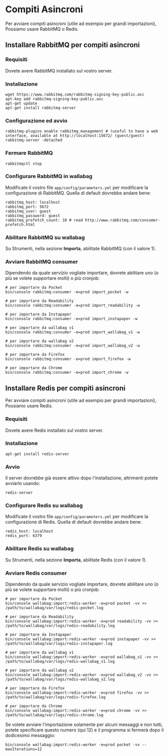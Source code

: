 Compiti Asincroni
=================

Per avviare compiti asincroni (utile ad esempio per grandi
importazioni), Possiamo usare RabbitMQ o Redis.

Installare RabbitMQ per compiti asincroni
-----------------------------------------

### Requisiti

Dovete avere RabbitMQ installato sul vostro server.

### Installazione

``` {.sourceCode .bash}
wget https://www.rabbitmq.com/rabbitmq-signing-key-public.asc
apt-key add rabbitmq-signing-key-public.asc
apt-get update
apt-get install rabbitmq-server
```

### Configurazione ed avvio

``` {.sourceCode .bash}
rabbitmq-plugins enable rabbitmq_management # (useful to have a web interface, available at http://localhost:15672/ (guest/guest)
rabbitmq-server -detached
```

### Fermare RabbitMQ

``` {.sourceCode .bash}
rabbitmqctl stop
```

### Configurare RabbitMQ in wallabag

Modificate il vostro file `app/config/parameters.yml` per modificare la
configurazione di RabbitMQ. Quella di default dovrebbe andare bene:

``` {.sourceCode .yaml}
rabbitmq_host: localhost
rabbitmq_port: 5672
rabbitmq_user: guest
rabbitmq_password: guest
rabbitmq_prefetch_count: 10 # read http://www.rabbitmq.com/consumer-prefetch.html
```

### Abilitare RabbitMQ su wallabag

Su Strumenti, nella sezione **Importa**, abilitate RabbitMQ (con il
valore 1).

### Avviare RabbitMQ consumer

Dipendendo da quale servizio vogliate importare, dovrete abilitare uno
(o più se volete supportare molti) o più cronjob:

``` {.sourceCode .bash}
# per importare da Pocket
bin/console rabbitmq:consumer -e=prod import_pocket -w

# per importare da Readability
bin/console rabbitmq:consumer -e=prod import_readability -w

# per importare da Instapaper
bin/console rabbitmq:consumer -e=prod import_instapaper -w

# per importare da wallabag v1
bin/console rabbitmq:consumer -e=prod import_wallabag_v1 -w

# per importare da wallabag v2
bin/console rabbitmq:consumer -e=prod import_wallabag_v2 -w

# per importare da Firefox
bin/console rabbitmq:consumer -e=prod import_firefox -w

# per importare da Chrome
bin/console rabbitmq:consumer -e=prod import_chrome -w
```

Installare Redis per compiti asincroni
--------------------------------------

Per avviare compiti asincroni (utile ad esempio per grandi
importazioni), Possiamo usare Redis.

### Requisiti

Dovete avere Redis installato sul vostro server.

### Installazione

``` {.sourceCode .bash}
apt-get install redis-server
```

### Avvio

Il server dovrebbe già essere attivo dopo l'installazione, altrimenti
potete avviarlo usando:

``` {.sourceCode .bash}
redis-server
```

### Configurare Redis su wallabag

Modificate il vostro file `app/config/parameters.yml` per modificare la
configurazione di Redis. Quella di default dovrebbe andare bene:

``` {.sourceCode .yaml}
redis_host: localhost
redis_port: 6379
```

### Abilitare Redis su wallabag

Su Strumenti, nella sezione **Importa**, abilitate Redis (con il valore
1).

### Avviare Redis consumer

Dipendendo da quale servizio vogliate importare, dovrete abilitare uno
(o più se volete supportare molti) o più cronjob:

``` {.sourceCode .bash}
# per importare da Pocket
bin/console wallabag:import:redis-worker -e=prod pocket -vv >> /path/to/wallabag/var/logs/redis-pocket.log

# per importare da Readability
bin/console wallabag:import:redis-worker -e=prod readability -vv >> /path/to/wallabag/var/logs/redis-readability.log

# per importare da Instapaper
bin/console wallabag:import:redis-worker -e=prod instapaper -vv >> /path/to/wallabag/var/logs/redis-instapaper.log

# per importare da wallabag v1
bin/console wallabag:import:redis-worker -e=prod wallabag_v1 -vv >> /path/to/wallabag/var/logs/redis-wallabag_v1.log

# per importare da wallabag v2
bin/console wallabag:import:redis-worker -e=prod wallabag_v2 -vv >> /path/to/wallabag/var/logs/redis-wallabag_v2.log

# per importare da Firefox
bin/console wallabag:import:redis-worker -e=prod firefox -vv >> /path/to/wallabag/var/logs/redis-firefox.log

# per importare da Chrome
bin/console wallabag:import:redis-worker -e=prod chrome -vv >> /path/to/wallabag/var/logs/redis-chrome.log
```

Se volete avviare l'importazione solamente per alcuni messaggi e non
tutti, potete specificare questo numero (qui 12) e il programma si
fermerà dopo il dodicesimo messaggio:

``` {.sourceCode .bash}
bin/console wallabag:import:redis-worker -e=prod pocket -vv --maxIterations=12
```
